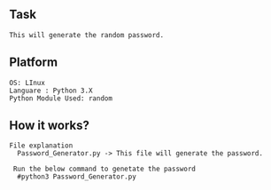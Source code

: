 Task
------
    This will generate the random password.

Platform
------
    OS: LInux
    Languare : Python 3.X
    Python Module Used: random

How it works?
-------
    File explanation
      Password_Generator.py -> This file will generate the password.

     Run the below command to genetate the password
      #python3 Password_Generator.py
